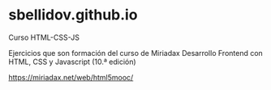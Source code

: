 # sbellidov.github.io
Curso HTML-CSS-JS

Ejercicios que son formación del curso de Miriadax
Desarrollo Frontend con HTML, CSS y Javascript (10.ª edición)


https://miriadax.net/web/html5mooc/
